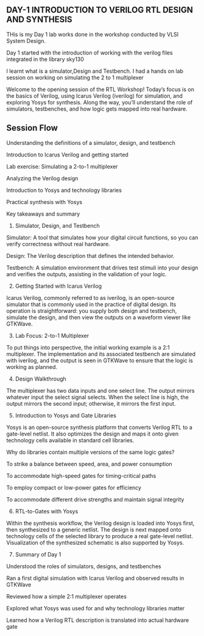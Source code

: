 ## DAY-1 INTRODUCTION TO VERILOG RTL DESIGN AND SYNTHESIS
THis is my Day 1 lab works done in the workshop conducted by VLSI System Design. 

Day 1 started with the introduction of working with the verilog files integrated in the library sky130

I learnt what is a simulator,Design and Testbench. I had a hands on lab session on working on simulating the 2 to 1 multiplexer

Welcome to the opening session of the RTL Workshop!
Today’s focus is on the basics of Verilog, using Icarus Verilog (iverilog) for simulation, and exploring Yosys for synthesis. Along the way, you’ll understand the role of simulators, testbenches, and how logic gets mapped into real hardware.

## Session Flow

Understanding the definitions of a simulator, design, and testbench

Introduction to Icarus Verilog and getting started

Lab exercise: Simulating a 2-to-1 multiplexer

Analyzing the Verilog design

Introduction to Yosys and technology libraries

Practical synthesis with Yosys

Key takeaways and summary

1. Simulator, Design, and Testbench

Simulator: A tool that simulates how your digital circuit functions, so you can verify correctness without real hardware.

Design: The Verilog description that defines the intended behavior.

Testbench: A simulation environment that drives test stimuli into your design and verifies the outputs, assisting in the validation of your logic.

2. Getting Started with Icarus Verilog

Icarus Verilog, commonly referred to as iverilog, is an open-source simulator that is commonly used in the practice of digital design. Its operation is straightforward: you supply both design and testbench, simulate the design, and then view the outputs on a waveform viewer like GTKWave.

3. Lab Focus: 2-to-1 Multiplexer

To put things into perspective, the initial working example is a 2:1 multiplexer. The implementation and its associated testbench are simulated with iverilog, and the output is seen in GTKWave to ensure that the logic is working as planned.

4. Design Walkthrough

The multiplexer has two data inputs and one select line. The output mirrors whatever input the select signal selects. When the select line is high, the output mirrors the second input; otherwise, it mirrors the first input.

5. Introduction to Yosys and Gate Libraries

Yosys is an open-source synthesis platform that converts Verilog RTL to a gate-level netlist. It also optimizes the design and maps it onto given technology cells available in standard cell libraries.

Why do libraries contain multiple versions of the same logic gates?

To strike a balance between speed, area, and power consumption

To accommodate high-speed gates for timing-critical paths

To employ compact or low-power gates for efficiency

To accommodate different drive strengths and maintain signal integrity

6. RTL-to-Gates with Yosys

Within the synthesis workflow, the Verilog design is loaded into Yosys first, then synthesized to a generic netlist. The design is next mapped onto technology cells of the selected library to produce a real gate-level netlist. Visualization of the synthesized schematic is also supported by Yosys.

7. Summary of Day 1

Understood the roles of simulators, designs, and testbenches

Ran a first digital simulation with Icarus Verilog and observed results in GTKWave

Reviewed how a simple 2:1 multiplexer operates

Explored what Yosys was used for and why technology libraries matter

Learned how a Verilog RTL description is translated into actual hardware gate
